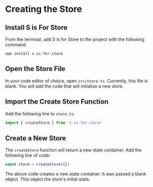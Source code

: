 # Creating the Store

## Install S is For Store

From the terminal, add S is for Store to the project with the following command:

```
npm install s-is-for-store
```

## Open the Store File

In your code editor of choice, open `src/store.ts`.  Currently, this file is blank.  You will add the code that will initialize a new store.

## Import the Create Store Function

Add the following line to `store.ts`:

``` ts
import { createStore } from 's-is-for-store'
```

## Create a New Store

The `createStore` function will return a new state container. Add the following line of code:

``` ts
const store = createStore({})
```

The above code creates a new state container.  It was passed a blank object.  This object the store's initial state.  
